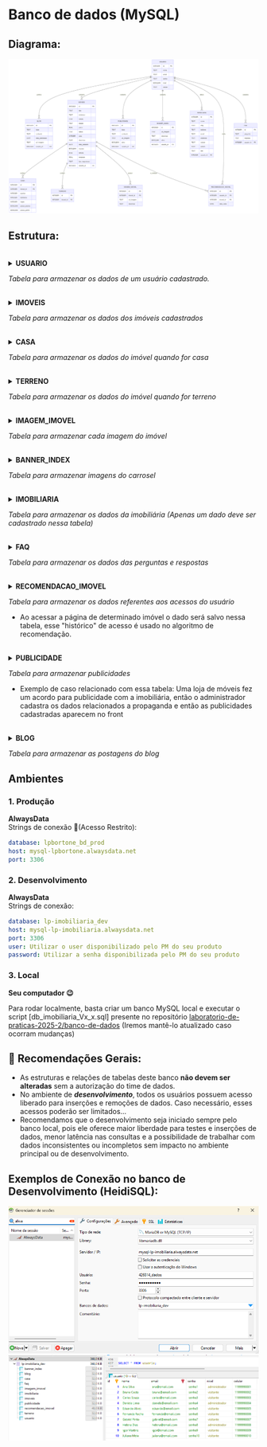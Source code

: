 # Banco de dados (MySQL)

## Diagrama:
![imagem do diagrama](imgs/bd/imoveis_diagrama.mmd.png)

## Estrutura:

<br> 
<details>
<summary><strong>USUARIO</strong></summary>

| Nome da Coluna | Tipo de Dado                      | Descrição                          |
| -------------- | --------------------------------- | ---------------------------------- |
| id             | INT(11)                           | Identificador único do usuário     |
| nome           | VARCHAR(100)                      | Nome completo do usuário           |
| email          | VARCHAR(100)                      | E-mail do usuário (deve ser único) |
| senha          | VARCHAR(255)                      | Senha criptografada                |
| nivel          | TINYINT(1)                        | Nível de acesso do usuário, 0 = administrador, 1 = visitante         |
| celular        | VARCHAR(20)                       | Número de celular do usuário       |

</details>

*Tabela para armazenar os dados de um usuário cadastrado.*


<br> 
<details>
<summary><strong>IMOVEIS</strong></summary>

| Nome da Coluna | Tipo de Dado       | Descrição                                |
|---------------|--------------------|-------------------------------------------|
| id            | INT(11)           | Identificador único do imóvel            |
| tipo          | VARCHAR(50)       | Tipo do imóvel (ex.: casa, apartamento)  |
| endereco      | VARCHAR(255)      | Endereço do imóvel (ex: Número, rua, bairro) |
| cidade        | VARCHAR(100)      | Cidade onde o imóvel está localizado     |
| estado        | VARCHAR(2)        | Sigla do estado                          |
| preco         | DECIMAL(12,2)     | Preço do imóvel                          |
| status        | VARCHAR(20)       | Status do imóvel (disponivel, indisponivel), esse campo pode ser usado para lógica de mostrar ou não o imóvel no site/mapa |
| area          | INT(11)           | Área do imóvel em m²                     |
| descricao     | TEXT              | Descrição do imóvel                      |
| data_cadastro | DATE              | Data de cadastro do imóvel               |
| murado        | TINYINT(1)        | Indica se o imóvel é murado (0 = não, 1 = sim)    |
| latitude      | DECIMAL(10,7)     | Latitude da localização                  |
| longitude     | DECIMAL(10,7)     | Longitude da localização                 |
| usuario_id    | INT(11)           | ID do usuário que cadastrou o imóvel (Apenas administradores cadastram imóveis)    |
| tipo_negociacao   | ENUM('venda', 'aluguel') | Tipo de proposta do imóvel (Está disponível para venda ou aluguel) - Em caso de um imóvel ser oferecido como ambas opções deve-se cadastrar duas vezes e conectá-lo com a mesma tabela de casa ou de terreno |

</details>

*Tabela para armazenar os dados dos imóveis cadastrados*

<br> 
<details>
<summary><strong>CASA</strong></summary>

| Nome da Coluna   | Tipo de Dado   | Descrição                                |
|-----------------|----------------|-------------------------------------------|
| id              | INT(11)       | Identificador único da casa              |
| imovel_id       | INT(11)       | ID do imóvel relacionado                 |
| quartos         | INT(11)       | Número de quartos                        |
| banheiros       | INT(11)       | Número de banheiros                      |
| vagas           | INT(11)       | Número de vagas de garagem               |
| possui_piscina  | TINYINT(1)    | Indica se a casa possui piscina (0 = não, 1 = sim)|
| possui_jardim   | TINYINT(1)    | Indica se a casa possui jardim (0 = não, 1 = sim) |

</details>

*Tabela para armazenar os dados do imóvel quando for casa*


<br> 
<details>
<summary><strong>TERRENO</strong></summary>

| Nome da Coluna | Tipo de Dado | Descrição                           |
|----------------|--------------|-------------------------------------|
| id             | INT(11)      | Identificador único do terreno      |
| imovel_id      | INT(11)      | ID do imóvel relacionado            |

</details>

*Tabela para armazenar os dados do imóvel quando for terreno*


<br> 
<details>
<summary><strong>IMAGEM_IMOVEL</strong></summary>

| Nome da Coluna | Tipo de Dado   | Descrição                           |
|----------------|----------------|-------------------------------------|
| id             | INT(11)        | Identificador único da imagem       |
| imovel_id      | INT(11)        | ID do imóvel relacionado            |
| url_imagem     | VARCHAR(255)   | Nome da Imagem + extensão (ex: 7ac66c0f1484d64.png) - Deve-se usar um algoritmo de hash (ex: MD5) para garantir que os nomes de imagens não sejam iguais no momento de salvar - As imagens serão guardadas em um mesmo diretório, o banco só guarda o nome único hasheado e o caminho padrão ficará definido no back-end |
| descricao      | VARCHAR(255)   | Descrição da imagem                 |

</details>

*Tabela para armazenar cada imagem do imóvel*


<br> 
<details>
<summary><strong>BANNER_INDEX</strong></summary>

| Nome da Coluna | Tipo de Dado    | Descrição                          |
|----------------|----------------|-------------------------------------|
| id             | INT(11)        | Identificador único                 |
| url_imagem     | VARCHAR(255)   | Nome da Imagem + extensão (ex: 7ac66c0f1484d64.png) - Deve-se usar um algoritmo de hash (ex: MD5) para garantir que os nomes de imagens não sejam iguais no momento de salvar - As imagens serão guardadas em um mesmo diretório, o banco só guarda o nome único hasheado e o caminho padrão ficará definido no back-end                       |
| descricao      | VARCHAR(255)   | Descrição                           |
| usuario_id     | INT(11)        | ID do usuário que cadastrou o banner (Apenas administradores podem cadastrar)|
| ativo          | TINYINT(1)     | Indica se o banner deve aparecer ou não no carrossel (1 = sim) |

</details>

*Tabela para armazenar imagens do carrosel*


<br> 
<details>
<summary><strong>IMOBILIARIA</strong></summary>

| Nome da Coluna | Tipo de Dado    | Descrição                             |
|----------------|----------------|---------------------------------------|
| id             | INT(11)        | Identificador único                   |
| nome           | VARCHAR(100)   | Nome da imobiliária                   |
| cnpj           | VARCHAR(20)    | CNPJ da imobiliária                   |
| telefone       | VARCHAR(20)    | Telefone de contato                   |
| email          | VARCHAR(100)   | E-mail de contato                     |
| endereco       | VARCHAR(255)   | Endereço                              |
| cidade         | VARCHAR(100)   | Cidade                                |
| estado         | VARCHAR(2)     | Estado (sigla)                        |
| site           | VARCHAR(100)   | Url do Website da imobiliária         |
| usuario_id     | INT(11)        | ID do usuário responsável (Apenas usuário do tipo administrador pode alterar)             |


</details>

*Tabela para armazenar os dados da imobiliária (Apenas um dado deve ser cadastrado nessa tabela)*


<br> 
<details>
<summary><strong>FAQ</strong></summary>

| Nome da Coluna | Tipo de Dado | Descrição                           |
|----------------|--------------|-------------------------------------|
| id             | INT(11)      | Identificador único da pergunta     |
| pergunta       | TEXT         | Dúvida comum                        |
| resposta       | TEXT         | Resposta do questionamento          |
| usuario_id     | INT(11)      | ID do usuário Responsável (Apenas Administradores podem cadastrar as perguntas e respostas)  |

</details>

*Tabela para armazenar os dados das perguntas e respostas*


<br> 
<details>
<summary><strong>RECOMENDACAO_IMOVEL</strong></summary>

| Nome da Coluna | Tipo de Dado | Descrição                           |
|----------------|--------------|-------------------------------------|
| id             | INT(11)      | Identificador único da recomendação |
| usuario_id     | INT(11)      | ID do usuário que recebeu a recomendação |
| imovel_id      | INT(11)      | ID do imóvel recomendado            |
| data_visita    | DATE         | Data prevista ou realizada da visita|

</details>

*Tabela para armazenar os dados referentes aos acessos do usuário*
- Ao acessar a página de determinado imóvel o dado será salvo nessa tabela, esse "histórico" de acesso é usado no algoritmo de recomendação.

<br> 
<details>
<summary><strong>PUBLICIDADE</strong></summary>

| Nome da Coluna | Tipo de Dado  | Descrição                           |
|----------------|---------------|-------------------------------------|
| id             | INT(11)       | Identificador único da publicidade  |
| titulo         | VARCHAR(100)  | Título da publicidade               |
| conteudo       | TEXT          | Conteúdo da publicidade             |
| url_imagem     | VARCHAR(255)  | Nome da Imagem + extensão (ex: 7ac66c0f1484d64.png) - Deve-se usar um algoritmo de hash (ex: MD5) para garantir que os nomes de imagens não sejam iguais no momento de salvar - As imagens serão guardadas em um mesmo diretório, o banco só guarda o nome único hasheado e o caminho padrão ficará definido no back-end |
| usuario_id     | INT(11)       | ID do usuário que cadastrou a publicidade |
| ativo          | TINYINT(1)     | Indica se a publicidade está ativa e deve aparecer no site (0 = não, 1 = sim) |


</details>

*Tabela para armazenar publicidades*
- Exemplo de caso relacionado com essa tabela: Uma loja de móveis fez um acordo para publicidade com a imobiliária, então o administrador cadastra os dados relacionados a propaganda e então as publicidades cadastradas aparecem no front


<br> 
<details>
<summary><strong>BLOG</strong></summary>

| Nome da Coluna    | Tipo de Dado   | Descrição                              |
|------------------|----------------|-------------------------------------    |
| id               | INT(11)       | Identificador único do post              |
| titulo           | VARCHAR(100)  | Título do post                           |
| conteudo         | TEXT          | Conteúdo do post                         |
| data_publicacao  | DATE          | Data de publicação do post               |
| url_imagem       | VARCHAR(255)  | Nome da Imagem associada ao post + extensão (ex: 7ac66c0f1484d64.png) - Apenas uma imagem para cada post no blog! - Deve-se usar um algoritmo de hash (ex: MD5) para garantir que os nomes de imagens não sejam iguais no momento de salvar - As imagens serão guardadas em um mesmo diretório, o banco só guarda o nome único hasheado e o caminho padrão ficará definido no back-end          |
| usuario_id       | INT(11)       | ID do usuário que publicou a postagem    |

</details>

*Tabela para armazenar as postagens do blog*

##  Ambientes

### 1. Produção
**AlwaysData**<br>
Strings de conexão 🚨(Acesso Restrito):
```yaml
database: lpbortone_bd_prod
host: mysql-lpbortone.alwaysdata.net
port: 3306
```

### 2. Desenvolvimento
**AlwaysData**<br>
Strings de conexão:
```yaml
database: lp-imobiliaria_dev
host: mysql-lp-imobiliaria.alwaysdata.net
port: 3306
user: Utilizar o user disponibilizado pelo PM do seu produto
password: Utilizar a senha disponibilizada pelo PM do seu produto
```

### 3. Local
**Seu computador 😉**<br>

Para rodar localmente, basta criar um banco MySQL local e executar o script
[db_imobiliaria_Vx_x.sql] presente no repositório [laboratorio-de-praticas-2025-2/banco-de-dados](https://github.com/laboratorio-de-praticas-2025-2/banco-de-dados)
(Iremos mantê-lo atualizado caso ocorram mudanças)

## 📝 Recomendações Gerais:
- As estruturas e relações de tabelas deste banco **não devem ser alteradas** sem a autorização do time de dados.
- No ambiente de <i><b>desenvolvimento</b></i>, todos os usuários possuem acesso liberado para inserções e remoções de dados. Caso necessário, esses acessos poderão ser limitados...
- Recomendamos que o desenvolvimento seja iniciado sempre pelo banco local, pois ele oferece maior liberdade para testes e inserções de dados, menor latência nas consultas e a possibilidade de trabalhar com dados inconsistentes ou incompletos sem impacto no ambiente principal ou de desenvolvimento.

## Exemplos de Conexão no banco de Desenvolvimento (HeidiSQL):
![alt text](imgs/bd/exemplo-conexao.png)
![alt text](imgs/bd/exemplo-select.png)